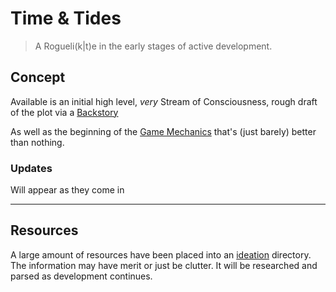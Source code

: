 # Time & Tides
> A Rogueli(k|t)e in the early stages of active development.

## Concept
Available is an initial high level, _very_ Stream of Consciousness, rough draft of the plot via a [Backstory](./_docs/0.%20Backstory.md)

As well as the beginning of the [Game Mechanics](./_docs/1.%20Mechanix.md) that's (just barely) better than nothing.

### Updates
Will appear as they come in

---
## Resources
A large amount of resources have been placed into an [ideation](./_docs/.ideation) directory. The information may have merit or just be clutter. It will be researched and parsed as development continues.